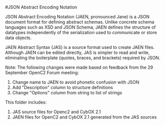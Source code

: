 #JSON Abstract Encoding Notation

JSON Abstract Encoding Notation (JAEN, pronounced Jane) is a JSON document
format for defining abstract schemas.  Unlike concrete schema languages
such as XSD and JSON Schema, JAEN defines the structure of datatypes
independently of the serialization used to communicate or store data objects.

JAEN Abstract Syntax (JAS) is a source format used to create JAEN files.
Although JAEN can be edited directly, JAS is simpler to read and write,
eliminating the boilerplate (quotes, braces, and brackets) required by JSON.

Note: The following changes were made based on feedback from the 29 September
OpenC2 Forum meeting:

1. Change name to JAEN to avoid phonetic confusion with JSON
2. Add "Description" column to structure definitions
3. Change "Options" column from string to list of strings

This folder includes:

1. JAS source files for Openc2 and CybOX 2.1
2. JAEN files for OpenC2 and CybOX 2.1 generated from the JAS sources
